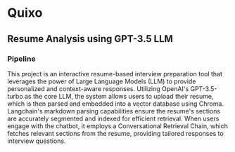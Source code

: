 # Quixo

## Resume Analysis using GPT-3.5 LLM

### Pipeline

This project is an interactive resume-based interview preparation tool that leverages the power of Large Language Models (LLM) to provide personalized and context-aware responses. Utilizing OpenAI's GPT-3.5-turbo as the core LLM, the system allows users to upload their resume, which is then parsed and embedded into a vector database using Chroma. Langchain's markdown parsing capabilities ensure the resume's sections are accurately segmented and indexed for efficient retrieval. When users engage with the chatbot, it employs a Conversational Retrieval Chain, which fetches relevant sections from the resume, providing tailored responses to interview questions.
